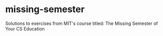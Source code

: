 # missing-semester
Solutions to exercises from MIT's course titled: The Missing Semester of Your CS Education
